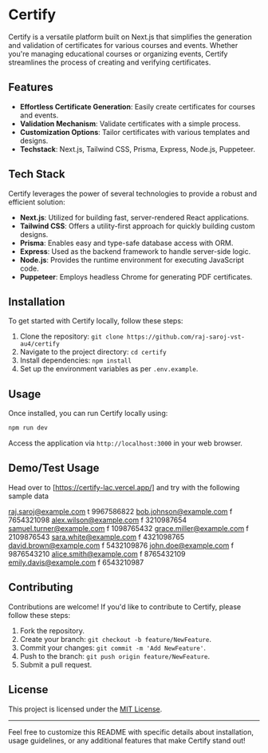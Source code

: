 # Certify

Certify is a versatile platform built on Next.js that simplifies the generation and validation of certificates for various courses and events. Whether you're managing educational courses or organizing events, Certify streamlines the process of creating and verifying certificates.

## Features

- **Effortless Certificate Generation**: Easily create certificates for courses and events.
- **Validation Mechanism**: Validate certificates with a simple process.
- **Customization Options**: Tailor certificates with various templates and designs.
- **Techstack**: Next.js, Tailwind CSS, Prisma, Express, Node.js, Puppeteer.

## Tech Stack

Certify leverages the power of several technologies to provide a robust and efficient solution:

- **Next.js**: Utilized for building fast, server-rendered React applications.
- **Tailwind CSS**: Offers a utility-first approach for quickly building custom designs.
- **Prisma**: Enables easy and type-safe database access with ORM.
- **Express**: Used as the backend framework to handle server-side logic.
- **Node.js**: Provides the runtime environment for executing JavaScript code.
- **Puppeteer**: Employs headless Chrome for generating PDF certificates.

## Installation

To get started with Certify locally, follow these steps:

1. Clone the repository: `git clone https://github.com/raj-saroj-vst-au4/certify`
2. Navigate to the project directory: `cd certify`
3. Install dependencies: `npm install`
4. Set up the environment variables as per `.env.example`.

## Usage

Once installed, you can run Certify locally using:

```bash
npm run dev
```

Access the application via `http://localhost:3000` in your web browser.

## Demo/Test Usage 

Head over to [https://certify-lac.vercel.app/] and try with the following sample data

raj.saroj@example.com    t    9967586822
bob.johnson@example.com    f    7654321098
alex.wilson@example.com    f    3210987654
samuel.turner@example.com    f    1098765432
grace.miller@example.com    f    2109876543
sara.white@example.com    f    4321098765
david.brown@example.com    f    5432109876
john.doe@example.com    f    9876543210
alice.smith@example.com    f    8765432109
emily.davis@example.com    f    6543210987


## Contributing

Contributions are welcome! If you'd like to contribute to Certify, please follow these steps:

1. Fork the repository.
2. Create your branch: `git checkout -b feature/NewFeature`.
3. Commit your changes: `git commit -m 'Add NewFeature'`.
4. Push to the branch: `git push origin feature/NewFeature`.
5. Submit a pull request.

## License

This project is licensed under the [MIT License](LICENSE).

---

Feel free to customize this README with specific details about installation, usage guidelines, or any additional features that make Certify stand out!
